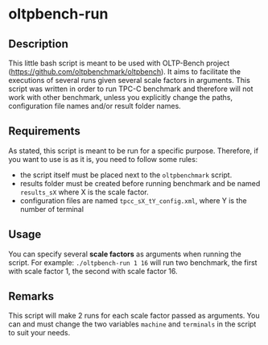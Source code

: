 # oltpbench-run
## Description
This little bash script is meant to be used with OLTP-Bench project (https://github.com/oltpbenchmark/oltpbench).
It aims to facilitate the executions of several runs given several scale factors in arguments.
This script was written in order to run TPC-C benchmark and therefore will not work with other benchmark, unless you explicitly change the paths, configuration file names and/or result folder names.

## Requirements
As stated, this script is meant to be run for a specific purpose. Therefore, if you want to use is as it is, you need to follow some rules:
* the script itself must be placed next to the `oltpbenchmark` script.
* results folder must be created before running benchmark and be named `results_sX` where X is the scale factor.
* configuration files are named `tpcc_sX_tY_config.xml`, where Y is the number of terminal

## Usage
You can specify several **scale factors** as arguments when running the script. For example: `./oltpbench-run 1 16` will run two benchmark, the first with scale factor 1, the second with scale factor 16.

## Remarks
This script will make 2 runs for each scale factor passed as arguments.
You can and must change the two variables `machine` and `terminals` in the script to suit your needs.
